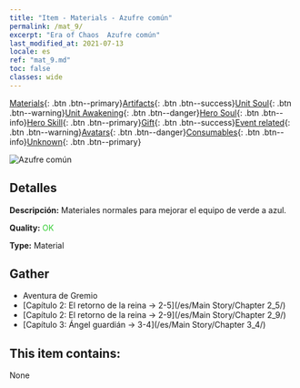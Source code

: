 ```yaml
---
title: "Item - Materials - Azufre común"
permalink: /mat_9/
excerpt: "Era of Chaos  Azufre común"
last_modified_at: 2021-07-13
locale: es
ref: "mat_9.md"
toc: false
classes: wide
---
```

 [Materials](/ItemsES/){: .btn .btn--primary}[Artifacts](/ItemsES/Artifacts/){: .btn .btn--success}[Unit Soul](/ItemsES/UnitSoul/){: .btn .btn--warning}[Unit Awakening](/ItemsES/UnitAwakening/){: .btn .btn--danger}[Hero Soul](/ItemsES/HeroSoul/){: .btn .btn--info}[Hero Skill](/ItemsES/HeroSkill/){: .btn .btn--primary}[Gift](/ItemsES/Gift/){: .btn .btn--success}[Event related](/ItemsES/Events/){: .btn .btn--warning}[Avatars](/ItemsES/Avatars/){: .btn .btn--danger}[Consumables](/ItemsES/Consumables/){: .btn .btn--info}[Unknown](/ItemsES/Unknown/){: .btn .btn--primary}

 ![Azufre común](/images/t/i_cailiao_liuhuang1.png)

## Detalles
 **Descripción:** Materiales normales para mejorar el equipo de verde a azul.

 **Quality:** <span style="color: #32CD32">OK</span>

 **Type:** Material

## Gather

*    Aventura de Gremio 
*    [Capítulo 2: El retorno de la reina -> 2-5](/es/Main Story/Chapter 2_5/) 
*    [Capítulo 2: El retorno de la reina -> 2-9](/es/Main Story/Chapter 2_9/) 
*    [Capítulo 3: Ángel guardián -> 3-4](/es/Main Story/Chapter 3_4/) 

## This item contains:

  None


